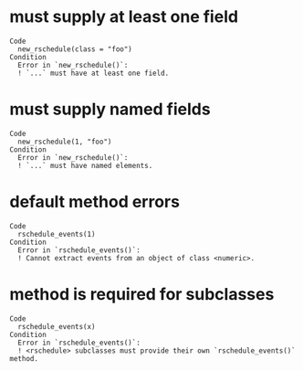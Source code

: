 # must supply at least one field

    Code
      new_rschedule(class = "foo")
    Condition
      Error in `new_rschedule()`:
      ! `...` must have at least one field.

# must supply named fields

    Code
      new_rschedule(1, "foo")
    Condition
      Error in `new_rschedule()`:
      ! `...` must have named elements.

# default method errors

    Code
      rschedule_events(1)
    Condition
      Error in `rschedule_events()`:
      ! Cannot extract events from an object of class <numeric>.

# method is required for subclasses

    Code
      rschedule_events(x)
    Condition
      Error in `rschedule_events()`:
      ! <rschedule> subclasses must provide their own `rschedule_events()` method.

